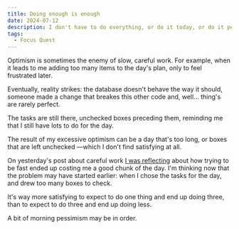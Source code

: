 ```yaml
---
title: Doing enough is enough
date: 2024-07-12
description: I don't have to do everything, or do it today, or do it perfectly.
tags:
  - Focus Quest
---
```


Optimism is sometimes the enemy of slow, careful work. For example, when it leads to me adding too many items to the day's plan, only to feel frustrated later.

Eventually, reality strikes: the database doesn't behave the way it should, someone made a change that breakes this other code and, well... thing's are rarely perfect.

The tasks are still there, unchecked boxes preceding them, reminding me that I still have lots to do for the day.

The result of my excessive optimism can be a day that's too long, or boxes that are left unchecked —which I don't find satisfying at all.

On yesterday's post about careful work [I was reflecting](/2024/07/11/careful-work-is-faster/) about how trying to be fast ended up costing me a good chunk of the day. I'm thinking now that the problem may have started earlier: when I chose the tasks for the day, and drew too many boxes to check.

It's way more satisfying to expect to do one thing and end up doing three, than to expect to do three and end up doing less.

A bit of morning pessimism may be in order.
